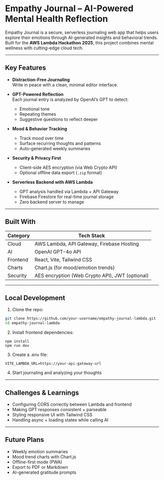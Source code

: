 # Empathy Journal – AI-Powered Mental Health Reflection

Empathy Journal is a secure, serverless journaling web app that helps users explore their emotions through AI-generated insights and behavioral trends. Built for the **AWS Lambda Hackathon 2025**, this project combines mental wellness with cutting-edge cloud tech.

---

## Key Features

- **Distraction-Free Journaling**  
  Write in peace with a clean, minimal editor interface.

- **GPT-Powered Reflection**  
  Each journal entry is analyzed by OpenAI’s GPT to detect:

  - Emotional tone
  - Repeating themes
  - Suggestive questions to reflect deeper

- **Mood & Behavior Tracking**

  - Track mood over time
  - Surface recurring thoughts and patterns
  - Auto-generated weekly summaries

- **Security & Privacy First**

  - Client-side AES encryption (via Web Crypto API)
  - Optional offline data export (`.zip` format)

- **Serverless Backend with AWS Lambda**
  - GPT analysis handled via Lambda + API Gateway
  - Firebase Firestore for real-time journal storage
  - Zero backend server to manage

---

## Built With

| Category | Tech Stack                                      |
| -------- | ----------------------------------------------- |
| Cloud    | AWS Lambda, API Gateway, Firebase Hosting       |
| AI       | OpenAI GPT-4o API                               |
| Frontend | React, Vite, Tailwind CSS                       |
| Charts   | Chart.js (for mood/emotion trends)              |
| Security | AES encryption (Web Crypto API), JWT (optional) |

---

## Local Development

1. Clone the repo:

```bash
git clone https://github.com/your-username/empathy-journal-lambda.git
cd empathy-journal-lambda
```

2. Install frontend dependencies:

```
npm install
npm run dev
```

3. Create a .env file:

```
VITE_LAMBDA_URL=https://your-api-gateway-url
```

4. Start journaling and analyzing your thoughts

---

## Challenges & Learnings

- Configuring CORS correctly between Lambda and frontend
- Making GPT responses consistent + parseable
- Styling responsive UI with Tailwind CSS
- Handling async + loading states while calling AI


---

## Future Plans

- Weekly emotion summaries
- Mood trend charts with Chart.js
- Offline-first mode (PWA)
- Export to PDF or Markdown
- AI-generated gratitude prompts
